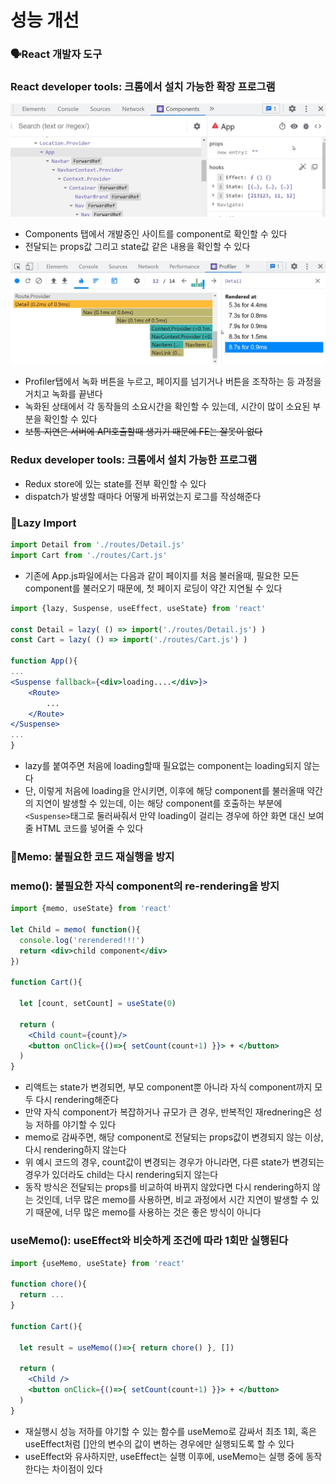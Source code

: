 # 성능 개선

### 🗣️React 개발자 도구

### React developer tools: 크롬에서 설치 가능한 확장 프로그램

![Untitled](Improve/Untitled.png)

- Components 탭에서 개발중인 사이트를 component로 확인할 수 있다
- 전달되는 props값 그리고 state값 같은 내용을 확인할 수 있다

![캡처6.png](Improve/%25EC%25BA%25A1%25EC%25B2%25986.png)

- Profiler탭에서 녹화 버튼을 누르고, 페이지를 넘기거나 버튼을 조작하는 등 과정을 거치고 녹화를 끝낸다
- 녹화된 상태에서 각 동작들의 소요시간을 확인할 수 있는데, 시간이 많이 소요된 부분을 확인할 수 있다
- ~~보통 지연은 서버에 API호출할때 생기기 때문에 FE는 잘못이 없다~~

### Redux developer tools: 크롬에서 설치 가능한 프로그램

- Redux store에 있는 state를 전부 확인할 수 있다
- dispatch가 발생할 때마다 어떻게 바뀌었는지 로그를 작성해준다

### 🦥Lazy Import

```jsx
import Detail from './routes/Detail.js'
import Cart from './routes/Cart.js'
```

- 기존에 App.js파일에서는 다음과 같이 페이지를 처음 불러올때, 필요한 모든 component를 불러오기 때문에, 첫 페이지 로딩이 약간 지연될 수 있다

```jsx
import {lazy, Suspense, useEffect, useState} from 'react'

const Detail = lazy( () => import('./routes/Detail.js') )
const Cart = lazy( () => import('./routes/Cart.js') )

function App(){
...
<Suspense fallback={<div>loading....</div>}>
	<Route>
		...
	</Route>
</Suspense>
...
}
```

- lazy를 붙여주면 처음에 loading할때 필요없는 component는 loading되지 않는다
- 단, 이렇게 처음에 loading을 안시키면, 이후에 해당 component를 불러올때 약간의 지연이 발생할 수 있는데, 이는 해당 component를 호출하는 부분에 `<Suspense>`태그로 둘러싸줘서 만약 loading이 걸리는 경우에 하얀 화면 대신 보여줄 HTML 코드를 넣어줄 수 있다

### 📝Memo: 불필요한 코드 재실행을 방지

### memo(): 불필요한 자식 component의 re-rendering을 방지

```jsx
import {memo, useState} from 'react'

let Child = memo( function(){
  console.log('rerendered!!!')
  return <div>child component</div>
})

function Cart(){ 

  let [count, setCount] = useState(0)

  return (
    <Child count={count}/>
    <button onClick={()=>{ setCount(count+1) }}> + </button>
  )
}
```

- 리액트는 state가 변경되면, 부모 component뿐 아니라 자식 component까지 모두 다시 rendering해준다
- 만약 자식 component가 복잡하거나 규모가 큰 경우, 반복적인 재rednering은 성능 저하를 야기할 수 있다
- memo로 감싸주면, 해당 component로 전달되는 props값이 변경되지 않는 이상, 다시 rendering하지 않는다
- 위 예시 코드의 경우, count값이 변경되는 경우가 아니라면, 다른 state가 변경되는 경우가 있더라도 child는 다시 rendering되지 않는다
- 동작 방식은 전달되는 props를 비교하여 바뀌지 않았다면 다시 rendering하지 않는 것인데, 너무 많은 memo를 사용하면, 비교 과정에서 시간 지연이 발생할 수 있기 때문에, 너무 많은 memo를 사용하는 것은 좋은 방식이 아니다

### useMemo(): useEffect와 비슷하게 조건에 따라 1회만 실행된다

```jsx
import {useMemo, useState} from 'react'

function chore(){
  return ...
}

function Cart(){ 

  let result = useMemo(()=>{ return chore() }, [])

  return (
    <Child />
    <button onClick={()=>{ setCount(count+1) }}> + </button>
  )
}
```

- 재실행시 성능 저하를 야기할 수 있는 함수를 useMemo로 감싸서 최초 1회, 혹은 useEffect처럼 []안의 변수의 값이 변하는 경우에만 실행되도록 할 수 있다
- useEffect와 유사하지만, useEffect는 실행 이후에, useMemo는 실행 중에 동작한다는 차이점이 있다